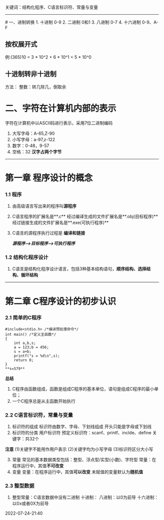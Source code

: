 关键词：结构化程序、C语言标识符、常量与变量

<hr>
#  一、进制转换
1. 十进制 0-9
2. 二进制 0和1
3. 八进制 0-7
4. 十六进制 0-9、A-F

## 按权展开式
例:(365)10 = 3 * 10^2 + 6 * 10^1 + 5 * 10^0

## 十进制转非十进制
方法： 整数：转几除几，倒取余

# 二、字符在计算机内部的表示
字符在计算机中以ASCII码进行表示，采用7位二进制编码
1. 大写字母：A-65,Z-90
2. 小写字母：a-97,z-122
3. 数字：0-48，9-57
4. 空格：32
**汉字占两个字节**
<hr>

# 第一章 程序设计的概念

### 1.1 程序
1. 由高级语言写出来的程序叫**源程序**
2. C语言程序的扩展名是**.c**
经过编译生成的文件扩展名是**.obj(目标程序)**
经过链接生成的文件扩展名是**.exe(可执行程序)**
3. C语言的源程序执行过程是 **编译和链接**

   ***源程序-->目标程序-->可执行程序***

### 1.2 结构化程序设计
1. C语言是结构化程序设计语言，包括3种基本结构语句，**顺序结构、选择结构、循环结构**
<hr>

# 第二章 C程序设计的初步认识

### 2.1 简单的C程序

	#include<stdio.h> /*编译预处理命令*/
	int main() /*定义主函数*/
	{
		int a,b,s;
		a = 123;b = 456;
		s = a+b;
		printf("s = %d\n",s);
		return 0;
	}
	**s=579**

**总结**
1. C程序由函数组成，函数是组成C程序的基本单位，语句是组成C程序的最小单位；
2. 一个C程序总是从主函数开始执行

### 2.2 C语言标识符，常量与变量

1. 标识符的组成
标识符由数字、字母、下划线组成
开头只能是字母或下划线
2. 标识符的分类
用户标识符
预定义标识符：scanf、printf、inclde、define
关键字：共32个

**注意**
(1)关键字不能用作用户表示
(2)关键字均为小写字母
(3)标识符区分大小写

3. 常量
常见的基本数据类型包括：整型、浮点型/实型(小数)、字符型
常量：在程序运行中，其值**不可改变**
4. 变量
变量：在程序运行中，其值**可以改变**
未赋值的变量默认为**随机值**

### 2.3 整型数据
1. 整型常量：C语言数据中没有二进制
十进制：
八进制：以0为前导
十六进制：以0x或者0X为前导



2022-07-24-21:40

